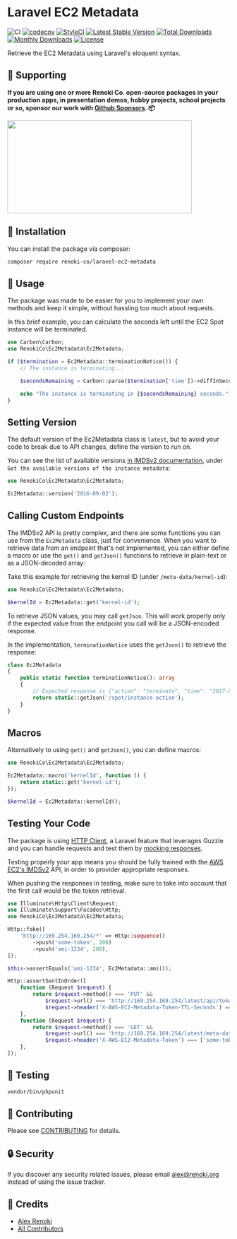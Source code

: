 Laravel EC2 Metadata
====================

![CI](https://github.com/renoki-co/laravel-ec2-metadata/workflows/CI/badge.svg?branch=master)
[![codecov](https://codecov.io/gh/renoki-co/laravel-ec2-metadata/branch/master/graph/badge.svg)](https://codecov.io/gh/renoki-co/laravel-ec2-metadata/branch/master)
[![StyleCI](https://github.styleci.io/repos/404265901/shield?branch=master)](https://github.styleci.io/repos/404265901)
[![Latest Stable Version](https://poser.pugx.org/renoki-co/laravel-ec2-metadata/v/stable)](https://packagist.org/packages/renoki-co/laravel-ec2-metadata)
[![Total Downloads](https://poser.pugx.org/renoki-co/laravel-ec2-metadata/downloads)](https://packagist.org/packages/renoki-co/laravel-ec2-metadata)
[![Monthly Downloads](https://poser.pugx.org/renoki-co/laravel-ec2-metadata/d/monthly)](https://packagist.org/packages/renoki-co/laravel-ec2-metadata)
[![License](https://poser.pugx.org/renoki-co/laravel-ec2-metadata/license)](https://packagist.org/packages/renoki-co/laravel-ec2-metadata)

Retrieve the EC2 Metadata using Laravel's eloquent syntax.

## 🤝 Supporting

**If you are using one or more Renoki Co. open-source packages in your production apps, in presentation demos, hobby projects, school projects or so, sponsor our work with [Github Sponsors](https://github.com/sponsors/rennokki). 📦**

[<img src="https://github-content.s3.fr-par.scw.cloud/static/20.jpg" height="210" width="418" />](https://github-content.renoki.org/github-repo/20)

## 🚀 Installation

You can install the package via composer:

```bash
composer require renoki-co/laravel-ec2-metadata
```

## 🙌 Usage

The package was made to be easier for you to implement your own methods and keep it simple, without hassling too much about requests.

In this brief example, you can calculate the seconds left until the EC2 Spot instance will be terminated.

```php
use Carbon\Carbon;
use RenokiCo\Ec2Metadata\Ec2Metadata;

if ($termination = Ec2Metadata::terminationNotice()) {
    // The instance is terminating...

    $secondsRemaining = Carbon::parse($termination['time'])->diffInSeconds(now());

    echo "The instance is terminating in {$secondsRemaining} seconds.";
}
```

## Setting Version

The default version of the Ec2Metadata class is `latest`, but to avoid your code to break due to API changes, define the version to run on.

You can see the list of available versions [in IMDSv2 documentation](https://docs.aws.amazon.com/AWSEC2/latest/UserGuide/instancedata-data-retrieval.html), under `Get the available versions of the instance metadata`:

```php
use RenokiCo\Ec2Metadata\Ec2Metadata;

Ec2Metadata::version('2016-09-02');
```

## Calling Custom Endpoints

The IMDSv2 API is pretty complex, and there are some functions you can use from the `Ec2Metadata` class, just for convenience. When you want to retrieve data from an endpoint that's not implemented, you can either define a macro or use the `get()` and `getJson()` functions to retrieve in plain-text or as a JSON-decoded array:

Take this example for retrieving the kernel ID (under `/meta-data/kernel-id`):

```php
use RenokiCo\Ec2Metadata\Ec2Metadata;

$kernelId = Ec2Metadata::get('kernel-id');
```

To retrieve JSON values, you may call `getJson`. This will work properly only if the expected value from the endpoint you call will be a JSON-encoded response.

In the implementation, `terminationNotice` uses the `getJson()` to retrieve the response:

```php
class Ec2Metadata
{
    public static function terminationNotice(): array
    {
        // Expected response is {"action": "terminate", "time": "2017-09-18T08:22:00Z"}
        return static::getJson('/spot/instance-action');
    }
}
```

## Macros

Alternatively to using `get()` and `getJson()`, you can define macros:

```php
use RenokiCo\Ec2Metadata\Ec2Metadata;

Ec2Metadata::macro('kernelId', function () {
    return static::get('kernel-id');
});

$kernelId = Ec2Metadata::kernelId();
```

## Testing Your Code

The package is using [HTTP Client](https://laravel.com/docs/8.x/http-client), a Laravel feature that leverages Guzzle and you can handle requests and test them by [mocking responses](https://laravel.com/docs/8.x/http-client#testing).

Testing properly your app means you should be fully trained with the [AWS EC2's IMDSv2](https://docs.aws.amazon.com/AWSEC2/latest/UserGuide/configuring-instance-metadata-service.html) API, in order to provider appropriate responses.

When pushing the responses in testing, make sure to take into account that the first call would be the token retrieval.

```php
use Illuminate\Http\Client\Request;
use Illuminate\Support\Facades\Http;
use RenokiCo\Ec2Metadata\Ec2Metadata;

Http::fake([
    'http://169.254.169.254/*' => Http::sequence()
        ->push('some-token', 200)
        ->push('ami-1234', 200),
]);

$this->assertEquals('ami-1234', Ec2Metadata::ami());

Http::assertSentInOrder([
    function (Request $request) {
        return $request->method() === 'PUT' &&
            $request->url() === 'http://169.254.169.254/latest/api/token' &&
            $request->header('X-AWS-EC2-Metadata-Token-TTL-Seconds') === ['21600'];
    },
    function (Request $request) {
        return $request->method() === 'GET' &&
            $request->url() === 'http://169.254.169.254/latest/meta-data/ami-id' &&
            $request->header('X-AWS-EC2-Metadata-Token') === ['some-token'];
    },
]);
```

## 🐛 Testing

``` bash
vendor/bin/phpunit
```

## 🤝 Contributing

Please see [CONTRIBUTING](CONTRIBUTING.md) for details.

## 🔒  Security

If you discover any security related issues, please email alex@renoki.org instead of using the issue tracker.

## 🎉 Credits

- [Alex Renoki](https://github.com/rennokki)
- [All Contributors](../../contributors)
